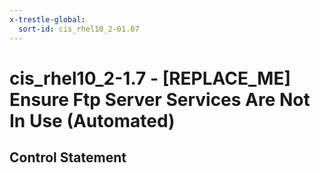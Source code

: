 ```yaml
---
x-trestle-global:
  sort-id: cis_rhel10_2-01.07
---
```


# cis_rhel10_2-1.7 - \[REPLACE_ME\] Ensure Ftp Server Services Are Not In Use (Automated)

## Control Statement
